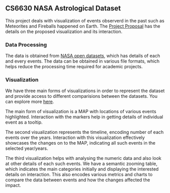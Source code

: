 ## CS6630 NASA Astrological Dataset

This project deals with visualization of events observerd in the past such as Meteorites and Fireballs happened on Earth. The [Project Proposal](https://github.com/rajathjavali/cs6630nasaproject/blob/master/ProjectProposal.pdf) has the details on the proposed visualization and its interaction.

### Data Processing

The data is obtained from [NASA open datasets](https://www.nasa.gov/open/data.html), which has details of each and every events. The data can be obtained in various file formats, which helps reduce the processing time required for academic projects.

### Visualization
We have three main forms of visualizations in order to represent the dataset and provide access to different comparisions between the datasets. You can explore more [here](../blob/master/finalproject/).

The main form of visualization is a MAP with locations of various events highlighted. Interaction with the markers help in getting details of individual event as a tooltip. 

The second visualization represents the timeline, encoding number of each events over the years. Interaction with this visualization effectively showcases the changes on to the MAP, indicating all such events in the selected year/years.

The third visualization helps with analysing the numeric data and also look at other details of each such events. We have a semantic zooming table, which indicates the main categories initially and displaying the interested details on interaction. This also encodes various metrics and charts to compare the data between events and how the changes affected the impact.
